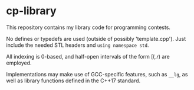 # cp-library
This repository contains my library code for programming contests.

No defines or typedefs are used (outside of possibly 'template.cpp'). Just include the needed STL headers and `using namespace std`.

All indexing is 0-based, and half-open intervals of the form $[l, r)$ are employed.

Implementations may make use of GCC-specific features, such as `__lg`, as well as library functions defined in the C++17 standard.